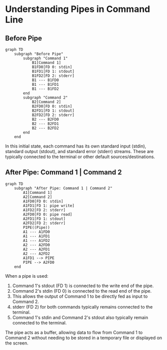 # Understanding Pipes in Command Line

## Before Pipe

```mermaid
graph TD
    subgraph "Before Pipe"
        subgraph "Command 1"
            B1[Command 1]
            B1FD0[FD 0: stdin]
            B1FD1[FD 1: stdout]
            B1FD2[FD 2: stderr]
            B1 --- B1FD0
            B1 --- B1FD1
            B1 --- B1FD2
        end
        subgraph "Command 2"
            B2[Command 2]
            B2FD0[FD 0: stdin]
            B2FD1[FD 1: stdout]
            B2FD2[FD 2: stderr]
            B2 --- B2FD0
            B2 --- B2FD1
            B2 --- B2FD2
        end
    end
```

In this initial state, each command has its own standard input (stdin), standard output (stdout), and standard error (stderr) streams. These are typically connected to the terminal or other default sources/destinations.

## After Pipe: Command 1 | Command 2

```mermaid
graph TD
    subgraph "After Pipe: Command 1 | Command 2"
        A1[Command 1]
        A2[Command 2]
        A1FD0[FD 0: stdin]
        A1FD1[FD 1: pipe write]
        A1FD2[FD 2: stderr]
        A2FD0[FD 0: pipe read]
        A2FD1[FD 1: stdout]
        A2FD2[FD 2: stderr]
        PIPE((Pipe))
        A1 --- A1FD0
        A1 --- A1FD1
        A1 --- A1FD2
        A2 --- A2FD0
        A2 --- A2FD1
        A2 --- A2FD2
        A1FD1 --> PIPE
        PIPE --> A2FD0
    end
```

When a pipe is used:

1. Command 1's stdout (FD 1) is connected to the write end of the pipe.
2. Command 2's stdin (FD 0) is connected to the read end of the pipe.
3. This allows the output of Command 1 to be directly fed as input to Command 2.
4. stderr (FD 2) for both commands typically remains connected to the terminal.
5. Command 1's stdin and Command 2's stdout also typically remain connected to the terminal.

The pipe acts as a buffer, allowing data to flow from Command 1 to Command 2 without needing to be stored in a temporary file or displayed on the screen.
